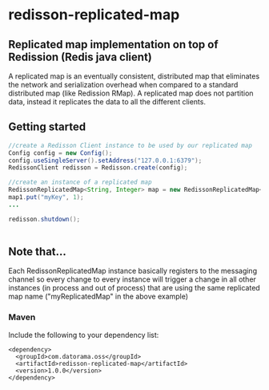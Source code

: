 # redisson-replicated-map
## Replicated map implementation on top of Redission (Redis java client)

A replicated map is an eventually consistent, distributed map that eliminates the network and serialization overhead when compared to a standard distributed map (like Redission RMap). A replicated map does not partition data, instead it replicates the data to all the different clients.

## Getting started
```java
//create a Redisson Client instance to be used by our replicated map
Config config = new Config();
config.useSingleServer().setAddress("127.0.0.1:6379");
RedissonClient redisson = Redisson.create(config);

//create an instance of a replicated map
RedissonReplicatedMap<String, Integer> map = new RedissonReplicatedMap<String, Integer>(redisson, "myReplicatedMap");
map1.put("myKey", 1);
...

redisson.shutdown();
			
```
## Note that...
Each RedissonReplicatedMap instance basically registers to the messaging channel so every change to every instance will trigger a change in all other instances (in process and out of process) that are using the same replicated map name ("myReplicatedMap" in the above example)


### Maven 

Include the following to your dependency list:

	<dependency>
	  <groupId>com.datorama.oss</groupId>
	  <artifactId>redisson-replicated-map</artifactId>
	  <version>1.0.0</version>
	</dependency>

